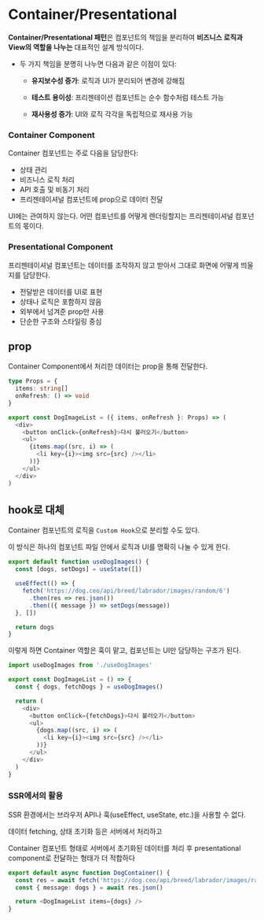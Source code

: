# Container/Presentational

**Container/Presentational 패턴**은 컴포넌트의 책임을 분리하여 **비즈니스 로직과 View의 역할을 나누는** 대표적인 설계 방식이다.



- 두 가지 책임을 분명히 나누면 다음과 같은 이점이 있다:

  - **유지보수성 증가**: 로직과 UI가 분리되어 변경에 강해짐

  - **테스트 용이성**: 프리젠테이션 컴포넌트는 순수 함수처럼 테스트 가능

  - **재사용성 증가**: UI와 로직 각각을 독립적으로 재사용 가능

    

### Container Component

Container 컴포넌트는 주로 다음을 담당한다:

- 상태 관리
- 비즈니스 로직 처리
- API 호출 및 비동기 처리
- 프리젠테이셔널 컴포넌트에 prop으로 데이터 전달



UI에는 관여하지 않는다. 어떤 컴포넌트를 어떻게 렌더링할지는 프리젠테이셔널 컴포넌트의 몫이다.



### Presentational Component

프리젠테이셔널 컴포넌트는 데이터를 조작하지 않고 받아서 그대로 화면에 어떻게 띄울지를 담당한다.

- 전달받은 데이터를 UI로 표현
- 상태나 로직은 포함하지 않음
- 외부에서 넘겨준 prop만 사용
- 단순한 구조와 스타일링 중심



## prop

Container Component에서 처리한 데이터는 prop을 통해 전달한다.

```ts
type Props = {
  items: string[]
  onRefresh: () => void
}

export const DogImageList = ({ items, onRefresh }: Props) => (
  <div>
    <button onClick={onRefresh}>다시 불러오기</button>
    <ul>
      {items.map((src, i) => (
        <li key={i}><img src={src} /></li>
      ))}
    </ul>
  </div>
)
```





## hook로 대체

Container 컴포넌트의 로직을 `Custom Hook`으로 분리할 수도 있다.

이 방식은 하나의 컴포넌트 파일 안에서 로직과 UI를 명확히 나눌 수 있게 한다.

```ts
export default function useDogImages() {
  const [dogs, setDogs] = useState([])

  useEffect(() => {
    fetch('https://dog.ceo/api/breed/labrador/images/random/6')
      .then(res => res.json())
      .then(({ message }) => setDogs(message))
  }, [])

  return dogs
}
```

이렇게 하면 Container 역할은 훅이 맡고, 컴포넌트는 UI만 담당하는 구조가 된다.

```ts
import useDogImages from './useDogImages'

export const DogImageList = () => {
  const { dogs, fetchDogs } = useDogImages()

  return (
    <div>
      <button onClick={fetchDogs}>다시 불러오기</button>
      <ul>
        {dogs.map((src, i) => (
          <li key={i}><img src={src} /></li>
        ))}
      </ul>
    </div>
  )
}
```





### SSR에서의 활용

SSR 환경에서는 브라우저 API나 훅(useEffect, useState, etc.)을 사용할 수 없다.



데이터 fetching, 상태 초기화 등은 서버에서 처리하고

Container 컴포넌트 형태로 서버에서 초기화된 데이터를 처리 후 presentational component로 전달하는 형태가 더 적합하다

```ts
export default async function DogContainer() {
  const res = await fetch('https://dog.ceo/api/breed/labrador/images/random/6')
  const { message: dogs } = await res.json()

  return <DogImageList items={dogs} />
}
```

